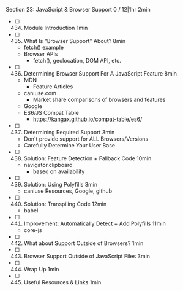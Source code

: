 Section 23: JavaScript & Browser Support 0 / 12|1hr 2min
- [ ] 434. Module Introduction 1min
- [ ] 435. What Is "Browser Support" About? 8min
  - fetch() example
  - Browser APIs
    - fetch(), geolocation, DOM API, etc.
- [ ] 436. Determining Browser Support For A JavaScript Feature 8min
  - MDN
    - Feature Articles
  - caniuse.com
    - Market share comparisons of browsers and features
  - Google
  - ES6/JS Compat Table
    - https://kangax.github.io/compat-table/es6/
- [ ] 437. Determining Required Support 3min
  - Don't provide support for ALL Browsers/Versions
  - Carefully Determine Your User Base
- [ ] 438. Solution: Feature Detection + Fallback Code 10min
  - navigator.clipboard
    - based on availability
- [ ] 439. Solution: Using Polyfills 3min
  - caniuse Resources, Google, github
- [ ] 440. Solution: Transpiling Code 12min
  - babel
- [ ] 441. Improvement: Automatically Detect + Add Polyfills 11min
  - core-js
- [ ] 442. What about Support Outside of Browsers? 1min
- [ ] 443. Browser Support Outside of JavaScript Files 3min
- [ ] 444. Wrap Up 1min
- [ ] 445. Useful Resources & Links 1min
